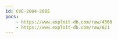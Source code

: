 ```yaml
---
id: CVE-2004-2685
pocs:
    - https://www.exploit-db.com/raw/4360
    - https://www.exploit-db.com/raw/621
---
```

